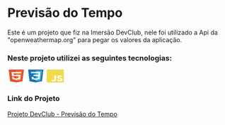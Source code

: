 <h1> Previsão do Tempo </h1>

<p> Este é um projeto que fiz na Imersão DevClub, nele foi utilizado a Api da "openweathermap.org" para pegar os valores da aplicação. </p>

<h3> Neste projeto utilizei as seguintes tecnologias: </h3>
<div display="block">
 <img src="https://raw.githubusercontent.com/devicons/devicon/master/icons/html5/html5-original.svg" alt="HTML-Logo" height="30px" width="40px"/>
 <img src="https://raw.githubusercontent.com/devicons/devicon/master/icons/css3/css3-original.svg" alt="CSS-Logo" height="30px" width="40px"/>
 <img src="https://raw.githubusercontent.com/devicons/devicon/master/icons/javascript/javascript-plain.svg" alt="JS-Logo" height="30px" width="40px"/>
 </div>
 
 <h3> Link do Projeto </h3>
 
 <a href="https://previsaodevclub.netlify.app/">Projeto DevClub - Previsão do Tempo</a>
 
